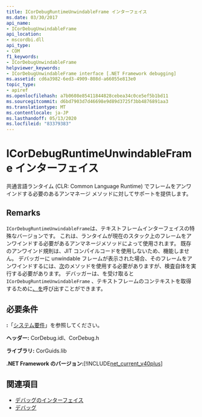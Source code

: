 ```yaml
---
title: ICorDebugRuntimeUnwindableFrame インターフェイス
ms.date: 03/30/2017
api_name:
- ICorDebugUnwindableFrame
api_location:
- mscordbi.dll
api_type:
- COM
f1_keywords:
- ICorDebugUnwindableFrame
helpviewer_keywords:
- ICorDebugUnwindableFrame interface [.NET Framework debugging]
ms.assetid: cd6a3982-6ed3-4909-808d-a66055e813e0
topic_type:
- apiref
ms.openlocfilehash: a7b0608e85411844828cebea34c0ce5ef5b1bd11
ms.sourcegitcommit: d6bd7903d7d46698e9d89d3725f3bb4876891aa3
ms.translationtype: MT
ms.contentlocale: ja-JP
ms.lasthandoff: 05/13/2020
ms.locfileid: "83379383"
---
```

# <a name="icordebugruntimeunwindableframe-interface"></a>ICorDebugRuntimeUnwindableFrame インターフェイス
共通言語ランタイム (CLR: Common Language Runtime) でフレームをアンワインドする必要のあるアンマネージ メソッドに対してサポートを提供します。  
  
## <a name="remarks"></a>Remarks  
 `ICorDebugRuntimeUnwindableFrame`は、テキストフレームインターフェイスの特殊なバージョンです。 これは、ランタイムが現在のスタック上のフレームをアンワインドする必要があるアンマネージメソッドによって使用されます。 既存のアンワインド規則は、JIT コンパイルコードを使用しないため、機能しません。 デバッガーに unwindable フレームが表示された場合、そのフレームをアンワインドするには、[次](icordebugstackwalk-next-method.md)のメソッドを使用する必要がありますが、検査自体を実行する必要があります。 デバッガーは、を受け取ると `ICorDebugRuntimeUnwindableFrame` 、テキストフレームのコンテキストを取得するために[、を](icordebugstackwalk-getcontext-method.md)呼び出すことができます。  
  
## <a name="requirements"></a>必要条件  
 **:**「[システム要件](../../get-started/system-requirements.md)」を参照してください。  
  
 **ヘッダー:** CorDebug.idl、CorDebug.h  
  
 **ライブラリ:** CorGuids.lib  
  
 **.NET Framework のバージョン:**[!INCLUDE[net_current_v40plus](../../../../includes/net-current-v40plus-md.md)]  
  
## <a name="see-also"></a>関連項目

- [デバッグのインターフェイス](debugging-interfaces.md)
- [デバッグ](index.md)
